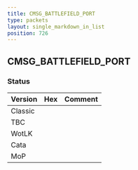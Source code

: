 ```yaml
---
title: CMSG_BATTLEFIELD_PORT
type: packets
layout: single_markdown_in_list
position: 726
---
```


## CMSG_BATTLEFIELD_PORT

### Status

Version | Hex | Comment
---------- | ---------- | ---------- 
Classic |  |  
TBC |  |  
WotLK |  |  
Cata |  |  
MoP |  |  